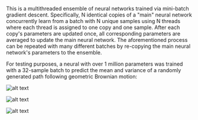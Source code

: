This is a multithreaded ensemble of neural networks trained via mini-batch gradient descent. Specifically, N identical copies of a "main" neural network concurrently learn from a batch with N unique samples using N threads where each thread is assigned to one copy and one sample. After each copy's parameters are updated once, all corresponding parameters are averaged to update the main neural network. The aforementioned process can be repeated with many different batches by re-copying the main neural network's parameters to the ensemble.

For testing purposes, a neural with over 1 million parameters was trained with a 32-sample batch to predict the mean and variance of a randomly generated path following geometric Brownian motion:

![alt text](https://github.com/junyoung-sim/vanilla-nn/blob/main/res/fig1.png)

![alt text](https://github.com/junyoung-sim/vanilla-nn/blob/main/res/fig2.png)

![alt text](https://github.com/junyoung-sim/vanilla-nn/blob/main/res/fig3.png)